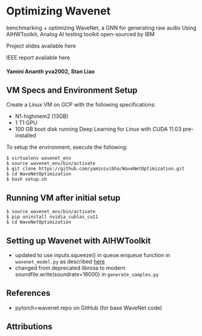 # Optimizing Wavenet
benchmarking + optimizing WaveNet, a GNN for generating raw audio
Using AIHWToolkit, Analog AI testing toolkit open-sourced by IBM

Project slides available here

IEEE report available here

#### Yamini Ananth yva2002, Stan Liao

## VM Specs and Environment Setup

Create a Linux VM on GCP with the following specifications:
- N1-highmem2 (13GB)
- 1 T1 GPU
- 100 GB boot disk running Deep Learning for Linux with CUDA 11.03 pre-installed

To setup the environment, execute the following:

```
$ virtualenv wavenet_env
$ source wavenet_env/bin/activate
$ git clone https://github.com/yaminivibha/WaveNetOptimization.git
$ cd WaveNetOptimization
$ bash setup.sh
```


## Running VM after initial setup
```
$ source wavenet_env/bin/activate
$ pip uninstall nvidia_cublas_cu11
$ cd WaveNetOptimization
```

## Setting up Wavenet with AIHWToolkit
- updated to use inputs.squeeze() in queue.enqueue function in `wavenet_model.py` as described [here](https://github.com/vincentherrmann/pytorch-wavenet/issues/21)
- changed from deprecated librosa to modern soundfile.write(soundrate=16000) in `generate_samples.py`

## References
- pytorch=wavenet repo on GitHub (for base WaveNet code)


## Attributions
